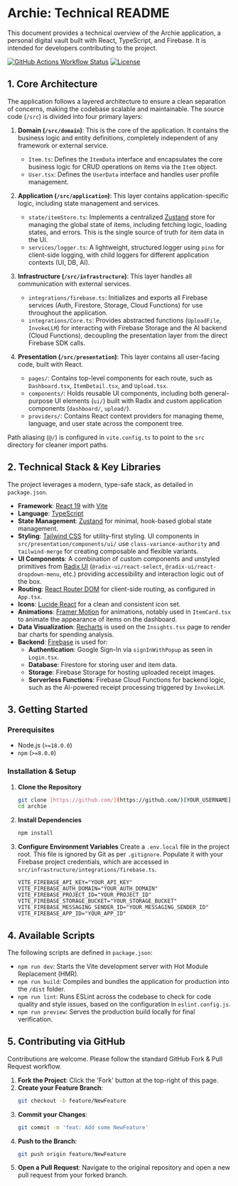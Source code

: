 # Archie: Technical README

This document provides a technical overview of the Archie application, a personal digital vault built with React, TypeScript, and Firebase. It is intended for developers contributing to the project.

[![GitHub Actions Workflow Status](https://img.shields.io/github/actions/workflow/status/your-username/archie/ci.yml?branch=main&style=for-the-badge)](https://github.com/your-username/archie/actions)
[![License](https://img.shields.io/github/license/your-username/archie?style=for-the-badge)](./LICENSE.md)

## 1. Core Architecture

The application follows a layered architecture to ensure a clean separation of concerns, making the codebase scalable and maintainable. The source code (`/src`) is divided into four primary layers:

1.  **Domain (`/src/domain`)**: This is the core of the application. It contains the business logic and entity definitions, completely independent of any framework or external service.
    -   `Item.ts`: Defines the `ItemData` interface and encapsulates the core business logic for CRUD operations on items via the `Item` object.
    -   `User.tsx`: Defines the `UserData` interface and handles user profile management.

2.  **Application (`/src/application`)**: This layer contains application-specific logic, including state management and services.
    -   `state/itemStore.ts`: Implements a centralized [Zustand](https://github.com/pmndrs/zustand) store for managing the global state of items, including fetching logic, loading states, and errors. This is the single source of truth for item data in the UI.
    -   `services/logger.ts`: A lightweight, structured logger using `pino` for client-side logging, with child loggers for different application contexts (UI, DB, AI).

3.  **Infrastructure (`/src/infrastructure`)**: This layer handles all communication with external services.
    -   `integrations/firebase.ts`: Initializes and exports all Firebase services (Auth, Firestore, Storage, Cloud Functions) for use throughout the application.
    -   `integrations/Core.ts`: Provides abstracted functions (`UploadFile`, `InvokeLLM`) for interacting with Firebase Storage and the AI backend (Cloud Functions), decoupling the presentation layer from the direct Firebase SDK calls.

4.  **Presentation (`/src/presentation`)**: This layer contains all user-facing code, built with React.
    -   `pages/`: Contains top-level components for each route, such as `Dashboard.tsx`, `ItemDetail.tsx`, and `Upload.tsx`.
    -   `components/`: Holds reusable UI components, including both general-purpose UI elements (`ui/`) built with Radix and custom application components (`dashboard/`, `upload/`).
    -   `providers/`: Contains React context providers for managing theme, language, and user state across the component tree.

Path aliasing (`@/`) is configured in `vite.config.ts` to point to the `src` directory for cleaner import paths.

## 2. Technical Stack & Key Libraries

The project leverages a modern, type-safe stack, as detailed in `package.json`.

-   **Framework**: [React 19](https://react.dev/) with [Vite](https://vitejs.dev/)
-   **Language**: [TypeScript](https://www.typescriptlang.org/)
-   **State Management**: [Zustand](https://github.com/pmndrs/zustand) for minimal, hook-based global state management.
-   **Styling**: [Tailwind CSS](https://tailwindcss.com/) for utility-first styling. UI components in `src/presentation/components/ui/` use `class-variance-authority` and `tailwind-merge` for creating composable and flexible variants.
-   **UI Components**: A combination of custom components and unstyled primitives from [Radix UI](https://www.radix-ui.com/) (`@radix-ui/react-select`, `@radix-ui/react-dropdown-menu`, etc.) providing accessibility and interaction logic out of the box.
-   **Routing**: [React Router DOM](https://reactrouter.com/) for client-side routing, as configured in `App.tsx`.
-   **Icons**: [Lucide React](https://lucide.dev/) for a clean and consistent icon set.
-   **Animations**: [Framer Motion](https://www.framer.com/motion/) for animations, notably used in `ItemCard.tsx` to animate the appearance of items on the dashboard.
-   **Data Visualization**: [Recharts](https://recharts.org/) is used on the `Insights.tsx` page to render bar charts for spending analysis.
-   **Backend**: [Firebase](https://firebase.google.com/) is used for:
    -   **Authentication**: Google Sign-In via `signInWithPopup` as seen in `Login.tsx`.
    -   **Database**: Firestore for storing user and item data.
    -   **Storage**: Firebase Storage for hosting uploaded receipt images.
    -   **Serverless Functions**: Firebase Cloud Functions for backend logic, such as the AI-powered receipt processing triggered by `InvokeLLM`.

## 3. Getting Started

### Prerequisites

-   Node.js (`>=18.0.0`)
-   `npm` (`>=8.0.0`)

### Installation & Setup

1.  **Clone the Repository**
    ```sh
    git clone [https://github.com/](https://github.com/)[YOUR_USERNAME]/archie.git
    cd archie
    ```

2.  **Install Dependencies**
    ```sh
    npm install
    ```

3.  **Configure Environment Variables**
    Create a `.env.local` file in the project root. This file is ignored by Git as per `.gitignore`. Populate it with your Firebase project credentials, which are accessed in `src/infrastructure/integrations/firebase.ts`.

    ```env
    VITE_FIREBASE_API_KEY="YOUR_API_KEY"
    VITE_FIREBASE_AUTH_DOMAIN="YOUR_AUTH_DOMAIN"
    VITE_FIREBASE_PROJECT_ID="YOUR_PROJECT_ID"
    VITE_FIREBASE_STORAGE_BUCKET="YOUR_STORAGE_BUCKET"
    VITE_FIREBASE_MESSAGING_SENDER_ID="YOUR_MESSAGING_SENDER_ID"
    VITE_FIREBASE_APP_ID="YOUR_APP_ID"
    ```

## 4. Available Scripts

The following scripts are defined in `package.json`:

-   `npm run dev`: Starts the Vite development server with Hot Module Replacement (HMR).
-   `npm run build`: Compiles and bundles the application for production into the `/dist` folder.
-   `npm run lint`: Runs ESLint across the codebase to check for code quality and style issues, based on the configuration in `eslint.config.js`.
-   `npm run preview`: Serves the production build locally for final verification.

## 5. Contributing via GitHub

Contributions are welcome. Please follow the standard GitHub Fork & Pull Request workflow.

1.  **Fork the Project**: Click the 'Fork' button at the top-right of this page.
2.  **Create your Feature Branch**:
    ```sh
    git checkout -b feature/NewFeature
    ```
3.  **Commit your Changes**:
    ```sh
    git commit -m 'feat: Add some NewFeature'
    ```
4.  **Push to the Branch**:
    ```sh
    git push origin feature/NewFeature
    ```
5.  **Open a Pull Request**: Navigate to the original repository and open a new pull request from your forked branch.